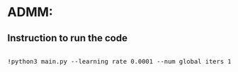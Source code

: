 # ADMM:
## Instruction to run the code
<pre></code>
!python3 main.py --learning_rate 0.0001 --num_global_iters 1000 --dim 9 --subusers 0.1
<code></pre>
